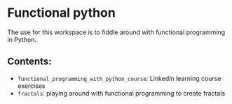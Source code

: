 # Functional python
The use for this workspace is to fiddle around with functional programming in Python.

## Contents:
- `functional_programming_with_python_course`: LinkedIn learning course exercises
- `fractals`: playing around with functional programming to create fractals